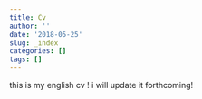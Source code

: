 ```yaml
---
title: Cv
author: ''
date: '2018-05-25'
slug: _index
categories: []
tags: []
---
```


this is my english cv ! i will update it forthcoming!